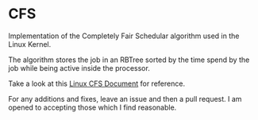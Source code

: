 CFS
===

Implementation of the Completely Fair Schedular algorithm used in the Linux Kernel.

The algorithm stores the job in an RBTree sorted by the time spend by the job while being active inside the processor.

Take a look at this [Linux CFS Document](https://github.com/torvalds/linux/blob/master/Documentation/scheduler/sched-design-CFS.txt) for reference.

For any additions and fixes, leave an issue and then a pull request. I am opened to accepting those which I find reasonable.
